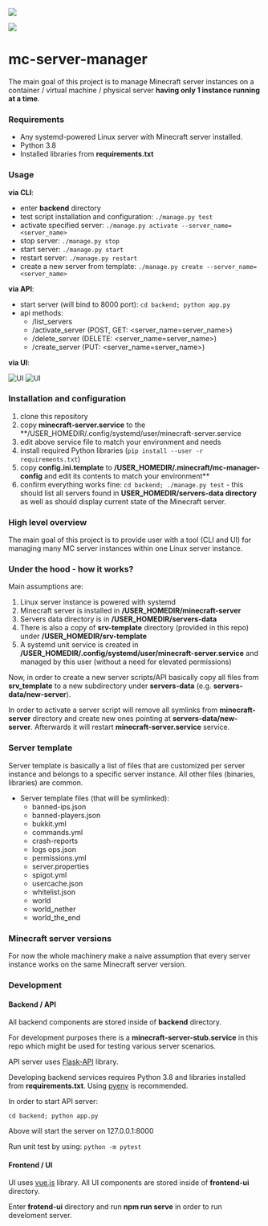 ![](https://github.com/docent-net/mc-server-manager/workflows/CI%20for%20backend%20server/badge.svg)

![](https://github.com/docent-net/mc-server-manager/workflows/CI%20for%20frontend%20ui/badge.svg)

# mc-server-manager

The main goal of this project is to manage Minecraft server instances on
a container / virtual machine / physical server **having only 1 instance running at a time**.

### Requirements

- Any systemd-powered Linux server with Minecraft server installed.
- Python 3.8
- Installed libraries from **requirements.txt**

### Usage

**via CLI**:

- enter **backend** directory
- test script installation and configuration: `./manage.py test`
- activate specified server: `./manage.py activate --server_name=<server_name>`
- stop server: `./manage.py stop`
- start server: `./manage.py start`
- restart server: `./manage.py restart`
- create a new server from template: `./manage.py create --server_name=<server_name>`

**via API**:

- start server (will bind to 8000 port): `cd backend; python app.py`
- api methods:
    - /list_servers
    - /activate_server (POST, GET: <server_name=server_name>)
    - /delete_server (DELETE: <server_name=server_name>)
    - /create_server (PUT: <server_name=server_name>)

**via UI**:

![UI](docs/UI.png)
![UI](docs/UI-create-server.png)

### Installation and configuration

1. clone this repository
1. copy **minecraft-server.service** to the **/USER_HOMEDIR/.config/systemd/user/minecraft-server.service
1. edit above service file to match your environment and needs
1. install required Python libraries (`pip install --user -r requirements.txt`)
1. copy **config.ini.template** to **/USER_HOMEDIR/.minecraft/mc-manager-config** and edit its contents to match your environment**
1. confirm everything works fine: `cd backend; ./manage.py test` - this should list all servers found in **USER_HOMEDIR/servers-data directory** as well as should display current state of the Minecraft server.

### High level overview

The main goal of this project is to provide user with a tool (CLI and UI) for managing many MC server instances within one Linux server instance.

### Under the hood - how it works?

Main assumptions are:

1. Linux server instance is powered with systemd
1. Minecraft server is installed in **/USER_HOMEDIR/minecraft-server**
1. Servers data directory is in **/USER_HOMEDIR/servers-data**
1. There is also a copy of **srv-template** directory (provided in this repo) under **/USER_HOMEDIR/srv-template**
1. A systemd unit service is created in **/USER_HOMEDIR/.config/systemd/user/minecraft-server.service** and managed by this user (without a need for elevated permissions)

Now, in order to create a new server scripts/API basically copy all files from **srv_template** to a new subdirectory under **servers-data** (e.g. **servers-data/new-server**).

In order to activate a server script will remove all symlinks from **minecraft-server** directory and create new ones pointing at **servers-data/new-server**. Afterwards it will restart **minecraft-server.service** service.

### Server template

Server template is basically a list of files that are customized per server instance and belongs to a specific server instance. All other files (binaries, libraries) are common.

- Server template files (that will be symlinked):
    - banned-ips.json
    - banned-players.json
    - bukkit.yml
    - commands.yml
    - crash-reports
    - logs  ops.json
    - permissions.yml
    - server.properties
    - spigot.yml
    - usercache.json
    - whitelist.json
    - world
    - world_nether
    - world_the_end

### Minecraft server versions

For now the whole machinery make a naive assumption that every server instance works on the same Minecraft server version.

### Development


#### Backend / API

All backend components are stored inside of **backend** directory.

For development purposes there is a **minecraft-server-stub.service** in this repo which might be used for testing various server scenarios.

API server uses [Flask-API](https://www.flaskapi.org/) library.

Developing backend services requires Python 3.8 and libraries installed from **requirements.txt**. Using [pyenv](https://github.com/pyenv/pyenv) is recommended.

In order to start API server:

`cd backend; python app.py`

Above will start the server on 127.0.0.1:8000

Run unit test by using: `python -m pytest`

#### Frontend / UI

UI uses [vue.js](https://vuejs.org/) library. All UI components are
stored inside of **frontend-ui** directory.

Enter **frotend-ui** directory and run **npm run serve** in order to run develoment server.